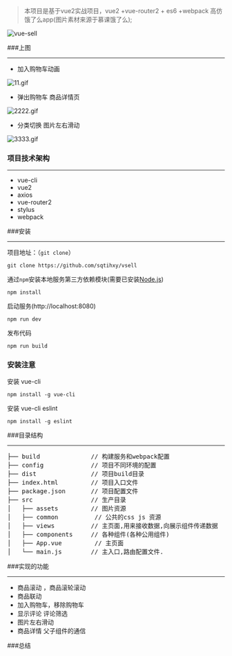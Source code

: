 >  本项目是基于vue2实战项目，vue2 +vue-router2 + es6 +webpack 高仿饿了么app(图片素材来源于慕课饿了么);

![vue-sell](http://webapp.didistatic.com/static/webapp/shield/vue-sell.png)

###上图
***
* 加入购物车动画

![11.gif](http://upload-images.jianshu.io/upload_images/4249223-8d462b93150db24e.gif?imageMogr2/auto-orient/strip)

* 弹出购物车 商品详情页

![2222.gif](http://upload-images.jianshu.io/upload_images/4249223-71b66b4249d868bd.gif?imageMogr2/auto-orient/strip)

* 分类切换 图片左右滑动

![3333.gif](http://upload-images.jianshu.io/upload_images/4249223-f0921b44740f6d4f.gif?imageMogr2/auto-orient/strip)

### 项目技术架构
***
*  vue-cli
*  vue2
*  axios
*  vue-router2
*  stylus
*  webpack

###安装
***
项目地址：（`git clone`）
```shell
git clone https://github.com/sqtihxy/vsell
```
通过`npm`安装本地服务第三方依赖模块(需要已安装[Node.js](https://nodejs.org/))

```
npm install
```
启动服务(http://localhost:8080)

```
npm run dev
```
发布代码

```
npm run build
```
### 安装注意
安装 vue-cli
```
npm install -g vue-cli
```
安装 vue-cli eslint
```
npm install -g eslint
```

###目录结构
***
<pre>
├── build              // 构建服务和webpack配置
├── config             // 项目不同环境的配置
├── dist               // 项目build目录
├── index.html         // 项目入口文件
├── package.json       // 项目配置文件
├── src                // 生产目录
│   ├── assets         // 图片资源
│   ├── common          // 公共的css js 资源
│   ├── views          // 主页面,用来接收数据,向展示组件传递数据
│   ├── components     // 各种组件(各种公用组件)
│   ├── App.vue         // 主页面
│   └── main.js        // 主入口,路由配置文件.
</pre>

###实现的功能
***
* 商品滚动 ，商品滚轮滚动
* 商品联动
* 加入购物车，移除购物车
* 显示评论 评论筛选
* 图片左右滑动
* 商品详情  父子组件的通信

###总结
